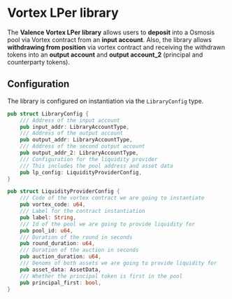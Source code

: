 # Vortex LPer library

The **Valence Vortex LPer library** allows users to **deposit** into a Osmosis pool via Vortex contract from an **input account**. Also, the library allows **withdrawing from position** via vortex contract and receiving the withdrawn tokens into an **output account** and **output account_2** (principal and counterparty tokens).

## Configuration

The library is configured on instantiation via the `LibraryConfig` type.

```rust
pub struct LibraryConfig {
    /// Address of the input account 
    pub input_addr: LibraryAccountType,
    /// Address of the output account 
    pub output_addr: LibraryAccountType,
    /// Address of the second output account 
    pub output_addr_2: LibraryAccountType,
    /// Configuration for the liquidity provider
    /// This includes the pool address and asset data
    pub lp_config: LiquidityProviderConfig,
}

pub struct LiquidityProviderConfig {
    /// Code of the vortex contract we are going to instantiate
    pub vortex_code: u64,
    /// Label for the contract instantiation
    pub label: String,
    /// Id of the pool we are going to provide liquidity for
    pub pool_id: u64,
    /// Duration of the round in seconds
    pub round_duration: u64,
    /// Duration of the auction in seconds
    pub auction_duration: u64,
    /// Denoms of both assets we are going to provide liquidity for
    pub asset_data: AssetData,
    /// Whether the principal token is first in the pool
    pub principal_first: bool,
}
```
